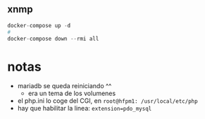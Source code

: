 ## xnmp
```s
docker-compose up -d
#
docker-compose down --rmi all
```
# notas
- mariadb se queda reiniciando ^^
  - era un tema de los volumenes
- el php.ini lo coge del CGI, en `root@hfpm1: /usr/local/etc/php`
- hay que habilitar la linea: `extension=pdo_mysql`